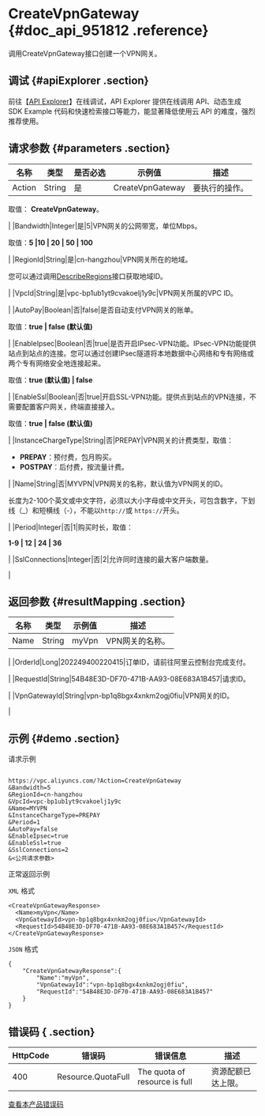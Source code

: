 # CreateVpnGateway {#doc_api_951812 .reference}

调用CreateVpnGateway接口创建一个VPN网关。

## 调试 {#apiExplorer .section}

前往【[API Explorer](https://api.aliyun.com/#product=Vpc&api=CreateVpnGateway)】在线调试，API Explorer 提供在线调用 API、动态生成 SDK Example 代码和快速检索接口等能力，能显著降低使用云 API 的难度，强烈推荐使用。

## 请求参数 {#parameters .section}

|名称|类型|是否必选|示例值|描述|
|--|--|----|---|--|
|Action|String|是|CreateVpnGateway|要执行的操作。

 取值： **CreateVpnGateway**。

 |
|Bandwidth|Integer|是|5|VPN网关的公网带宽，单位Mbps。

 取值：**5 |10 | 20 | 50 | 100**

 |
|RegionId|String|是|cn-hangzhou|VPN网关所在的地域。

 您可以通过调用[DescribeRegions](~~36063~~)接口获取地域ID。

 |
|VpcId|String|是|vpc-bp1ub1yt9cvakoelj1y9c|VPN网关所属的VPC ID。

 |
|AutoPay|Boolean|否|false|是否自动支付VPN网关的账单。

 取值：**true | false \(默认值\)**

 |
|EnableIpsec|Boolean|否|true|是否开启IPsec-VPN功能。IPsec-VPN功能提供站点到站点的连接。您可以通过创建IPsec隧道将本地数据中心网络和专有网络或两个专有网络安全地连接起来。

 取值：**true \(默认值\) | false**

 |
|EnableSsl|Boolean|否|true|开启SSL-VPN功能。提供点到站点的VPN连接，不需要配置客户网关，终端直接接入。

 取值：**true | false \(默认值\)**

 |
|InstanceChargeType|String|否|PREPAY|VPN网关的计费类型，取值：

 -   **PREPAY**：预付费，包月购买。
-   **POSTPAY**：后付费，按流量计费。

 |
|Name|String|否|MYVPN|VPN网关的名称，默认值为VPN网关的ID。

 长度为2-100个英文或中文字符，必须以大小字母或中文开头，可包含数字，下划线（\_）和短横线（-），不能以`http://`或 `https://`开头。

 |
|Period|Integer|否|1|购买时长，取值：

 **1-9 | 12 | 24 | 36**

 |
|SslConnections|Integer|否|2|允许同时连接的最大客户端数量。

 |

## 返回参数 {#resultMapping .section}

|名称|类型|示例值|描述|
|--|--|---|--|
|Name|String|myVpn|VPN网关的名称。

 |
|OrderId|Long|202249400220415|订单ID，请前往阿里云控制台完成支付。

 |
|RequestId|String|54B48E3D-DF70-471B-AA93-08E683A1B457|请求ID。

 |
|VpnGatewayId|String|vpn-bp1q8bgx4xnkm2ogj0fiu|VPN网关的ID。

 |

## 示例 {#demo .section}

请求示例

``` {#request_demo}

https://vpc.aliyuncs.com/?Action=CreateVpnGateway
&Bandwidth=5
&RegionId=cn-hangzhou
&VpcId=vpc-bp1ub1yt9cvakoelj1y9c
&Name=MYVPN
&InstanceChargeType=PREPAY
&Period=1
&AutoPay=false
&EnableIpsec=true
&EnableSsl=true
&SslConnections=2
&<公共请求参数>

```

正常返回示例

`XML` 格式

``` {#xml_return_success_demo}
<CreateVpnGatewayResponse>
  <Name>myVpn</Name>
  <VpnGatewayId>vpn-bp1q8bgx4xnkm2ogj0fiu</VpnGatewayId>
  <RequestId>54B48E3D-DF70-471B-AA93-08E683A1B457</RequestId>
</CreateVpnGatewayResponse>

```

`JSON` 格式

``` {#json_return_success_demo}
{
	"CreateVpnGatewayResponse":{
		"Name":"myVpn",
		"VpnGatewayId":"vpn-bp1q8bgx4xnkm2ogj0fiu",
		"RequestId":"54B48E3D-DF70-471B-AA93-08E683A1B457"
	}
}
```

## 错误码 { .section}

|HttpCode|错误码|错误信息|描述|
|--------|---|----|--|
|400|Resource.QuotaFull|The quota of resource is full|资源配额已达上限。|

[查看本产品错误码](https://error-center.aliyun.com/status/product/Vpc)

